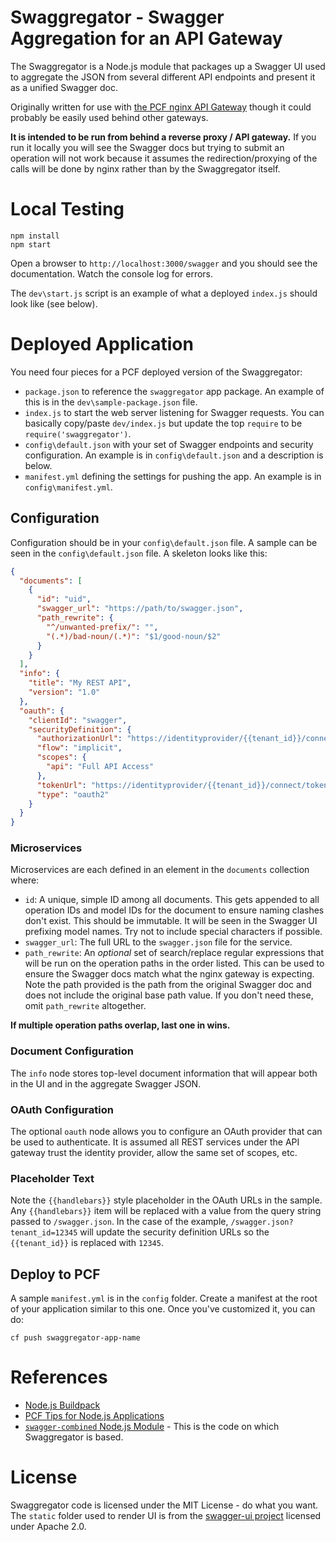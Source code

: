 # Swaggregator - Swagger Aggregation for an API Gateway

The Swaggregator is a Node.js module that packages up a Swagger UI used to aggregate the JSON from several different API endpoints and present it as a unified Swagger doc.

Originally written for use with [the PCF nginx API Gateway](https://github.com/tillig/pcf-nginx-gateway) though it could probably be easily used behind other gateways.

**It is intended to be run from behind a reverse proxy / API gateway.** If you run it locally you will see the Swagger docs but trying to submit an operation will not work because it assumes the redirection/proxying of the calls will be done by nginx rather than by the Swaggregator itself.

# Local Testing

```
npm install
npm start
```

Open a browser to `http://localhost:3000/swagger` and you should see the documentation. Watch the console log for errors.

The `dev\start.js` script is an example of what a deployed `index.js` should look like (see below).

# Deployed Application

You need four pieces for a PCF deployed version of the Swaggregator:

- `package.json` to reference the `swaggregator` app package. An example of this is in the `dev\sample-package.json` file.
- `index.js` to start the web server listening for Swagger requests. You can basically copy/paste `dev/index.js` but update the top `require` to be `require('swaggregator')`.
- `config\default.json` with your set of Swagger endpoints and security configuration. An example is in `config\default.json` and a description is below.
- `manifest.yml` defining the settings for pushing the app. An example is in `config\manifest.yml`.

## Configuration

Configuration should be in your `config\default.json` file. A sample can be seen in the `config\default.json` file. A skeleton looks like this:

```json
{
  "documents": [
    {
      "id": "uid",
      "swagger_url": "https://path/to/swagger.json",
      "path_rewrite": {
        "^/unwanted-prefix/": "",
        "(.*)/bad-noun/(.*)": "$1/good-noun/$2"
      }
    }
  ],
  "info": {
    "title": "My REST API",
    "version": "1.0"
  },
  "oauth": {
    "clientId": "swagger",
    "securityDefinition": {
      "authorizationUrl": "https://identityprovider/{{tenant_id}}/connect/authorize",
      "flow": "implicit",
      "scopes": {
        "api": "Full API Access"
      },
      "tokenUrl": "https://identityprovider/{{tenant_id}}/connect/token",
      "type": "oauth2"
    }
  }
}
```

### Microservices

Microservices are each defined in an element in the `documents` collection where:

- `id`: A unique, simple ID among all documents. This gets appended to all operation IDs and model IDs for the document to ensure naming clashes don't exist. This should be immutable. It will be seen in the Swagger UI prefixing model names. Try not to include special characters if possible.
- `swagger_url`: The full URL to the `swagger.json` file for the service.
- `path_rewrite`: An _optional_ set of search/replace regular expressions that will be run on the operation paths in the order listed. This can be used to ensure the Swagger docs match what the nginx gateway is expecting. Note the path provided is the path from the original Swagger doc and does not include the original base path value. If you don't need these, omit `path_rewrite` altogether.

**If multiple operation paths overlap, last one in wins.**

### Document Configuration

The `info` node stores top-level document information that will appear both in the UI and in the aggregate Swagger JSON.

### OAuth Configuration

The optional `oauth` node allows you to configure an OAuth provider that can be used to authenticate. It is assumed all REST services under the API gateway trust the identity provider, allow the same set of scopes, etc.

### Placeholder Text

Note the `{{handlebars}}` style placeholder in the OAuth URLs in the sample. Any `{{handlebars}}` item will be replaced with a value from the query string passed to `/swagger.json`. In the case of the example, `/swagger.json?tenant_id=12345` will update the security definition URLs so the `{{tenant_id}}` is replaced with `12345`.

## Deploy to PCF

A sample `manifest.yml` is in the `config` folder. Create a manifest at the root of your application similar to this one. Once you've customized it, you can do:

`cf push swaggregator-app-name`

# References

- [Node.js Buildpack](http://docs.cloudfoundry.org/buildpacks/node/index.html)
- [PCF Tips for Node.js Applications](http://docs.cloudfoundry.org/buildpacks/node/node-tips.html)
- [`swagger-combined` Node.js Module](https://github.com/thanhson1085/swagger-combined/) - This is the code on which Swaggregator is based.

# License

Swaggregator code is licensed under the MIT License - do what you want. The `static` folder used to render UI is from the [swagger-ui project](https://github.com/swagger-api/swagger-ui) licensed under Apache 2.0.
